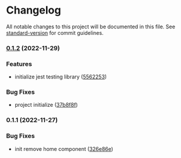 # Changelog

All notable changes to this project will be documented in this file. See [standard-version](https://github.com/conventional-changelog/standard-version) for commit guidelines.

### [0.1.2](https://github.com/K-Soo/story-book/compare/v0.1.1...v0.1.2) (2022-11-29)


### Features

* initialize jest testing library ([5562253](https://github.com/K-Soo/story-book/commit/556225327410d1e405a6661fe67a3fb8ab0c388f))


### Bug Fixes

* project initialize ([37b8f8f](https://github.com/K-Soo/story-book/commit/37b8f8fcf8060d90ed52f62401ca31654356b507))

### 0.1.1 (2022-11-27)


### Bug Fixes

* init remove home component ([326e86e](https://github.com/K-Soo/story-book/commit/326e86e709a840bff37c01cde58e1ff801575fca))
